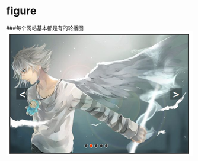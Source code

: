 # figure
###每个网站基本都是有的轮播图
![impo](https://github.com/changxianglin/figure/raw/master/img/lpbotu.jpg)
